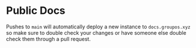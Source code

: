 # Public Docs

Pushes to `main` will automatically deploy a new instance to `docs.groupos.xyz` so make sure to double check your changes or have someone else double check them through a pull request.

